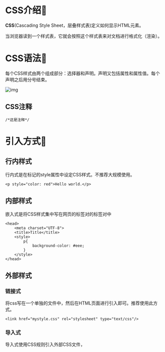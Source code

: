 # CSS介绍🎃

**CSS**(Cascading Style Sheet，层叠样式表)定义如何显示HTML元素。

当浏览器读到一个样式表，它就会按照这个样式表来对文档进行格式化（渲染）。

# CSS语法:jack_o_lantern:

每个CSS样式由两个组成部分：选择器和声明。声明又包括属性和属性值。每个声明之后用分号结束。

![img](https://images2017.cnblogs.com/blog/867021/201712/867021-20171215115756808-909989248.png)

## CSS注释

```
/*这是注释*/
```

# 引入方式:jack_o_lantern:

## 行内样式

行内式是在标记的style属性中设定CSS样式。不推荐大规模使用。

```
<p style="color: red">Hello world.</p>
```

## 内部样式

嵌入式是将CSS样式集中写在网页的<head></head>标签对的<style></style>标签对中

```
<head>
    <meta charset="UTF-8">
    <title>Title</title>
    <style>
        p{
            background-color: #eee;
        }
    </style>
</head>
```

## 外部样式

### 链接式

将css写在一个单独的文件中，然后在HTML页面进行引入即可。推荐使用此方式。

```
<link href="mystyle.css" rel="stylesheet" type="text/css"/>
```

### 导入式

导入式使用CSS规则引入外部CSS文件，<style>标记也是写在<head>标记中    

```
<style type="text/css">
 
          @import"mystyle.css";    #此处要注意.css文件的路径
 
</style>　
```

注意：

​	 导入式会在整个网页装载完后再装载CSS文件，因此这就导致了一个问题，如果网页比较大则会儿出现先显示无样式的页面，闪烁一下之后，再出现网页的样式。这是导入式固有的一个缺陷。使用链接式时与导入式不同的是它会以网页文件主体装载前装载CSS文件，因此显示出来的网页从一开始就是带样式的效果的，它不会象导入式那样先显示无样式的网页，然后再显示有样式的网页，这是链接式的优点。

# CSS选择器:jack_o_lantern:

## 基本选择器

![img](https://images2015.cnblogs.com/blog/877318/201705/877318-20170517132804978-1482408610.png)

注意：

​	样式类名不要用数字开头(有的浏览器不认识)。

​	标签中的class属性如果有多个，要用空格分隔。

## 组合选择器

### 后代选择器

```
/*li内部的a标签设置字体颜色*/
li a {
  color: green;
}
```

### 子元素选择器

```
/*选择所有父级是 <div> 元素的 <p> 元素*/
div>p {
  font-family: "Arial Black", arial-black, cursive;
}
```

### 毗邻选择器

```
/*选择所有紧接着<div>元素之后的<p>元素*/
div+p {
  margin: 5px;
}
```

### 兄弟选择器

```
/*i1后面所有的兄弟p标签*/
#i1~p {
  border: 2px solid royalblue;
}
```

关于标签嵌套：

​	一般，块级元素可以包含内联元素或某些块级元素，但内联元素不能包含块级元素，它只能包含其它内联元素。需要注意的是，p标签不能包含块级标签。

## 属性选择器

```
#常用属性选择器

/*用于选取带有指定属性的元素。*/
p[title] {
  color: red;
}
/*用于选取带有指定属性和值的元素。*/
p[title="213"] {
  color: green;
}
```

```
#不常用属性选择器

/*找到所有title属性以hello开头的元素*/
[title^="hello"] {
  color: red;
}

/*找到所有title属性以hello结尾的元素*/
[title$="hello"] {
  color: yellow;
}

/*找到所有title属性中包含（字符串包含）hello的元素*/
[title*="hello"] {
  color: red;
}

/*找到所有title属性(有多个值或值以空格分割)中有一个值为hello的元素：*/
[title~="hello"] {
  color: green;
}
```

## 伪类选择器

伪类指的是标签的不同状态

伪类选择器格式:  标签:伪类名称{ css代码; }

anchor伪类：专用于控制链接的显示效果

```
a标签 ==> 点过状态 没有点过的状态 鼠标悬浮状态 激活状态

a:link（没有接触过的链接）,用于定义了链接的常规状态。

a:hover（鼠标放在链接上的状态）,用于产生视觉效果。
        
a:visited（访问过的链接）,用于阅读文章，能清楚的判断已经访问过的链接。

a:active（在链接上按下鼠标时的状态）,用于表现鼠标按下时的链接状

/* 未访问的链接 */
a:link {color: #FF0000} 

 /* 已访问的链接 */
a:visited {color: #00FF00}

/* 鼠标移动到链接上 */
a:hover {color: #FF00FF} 

/* 选定的链接 */ 
a:active {color: #0000FF}

/*input输入框获取焦点时样式*/
input:focus {
  outline: none;
  background-color: #eee;
  }
```

## 伪元素选择器

### first-letter

常用的给首字母设置特殊样式

```
p:first-letter {
  font-size: 48px;
  color: red;
}
```

### before

```
/*在每个<p>元素之前插入内容*/
p:before {
  content:"*";
  color:red;
}
```

### after

```
/*在每个<p>元素之后插入内容*/
p:after {
  content:"[?]";
  color:blue;
} 
```

**before和after多用于清除浮动。**

## 分组和嵌套

### 分组

当多个元素的样式相同的时候，我们没有必要重复地为每个元素都设置样式，我们可以通过在多个选择器之间使用逗号分隔的分组选择器来统一设置元素样式。 

```
div, p {
  color: red;
}
```

上面代码为div标签和p标签统一设置字体为红色。

通常，我们会分两行来写，更清晰

```
div,
p {
  color: red;
}
```

###	嵌套

多种选择器可以混合起来使用，比如：.c1类内部所有p标签设置字体颜色为红色。

```
.c1 p {
  color: red;
}
```

# 选择器的优先级:jack_o_lantern:

## CSS继承

继承是CSS的一个主要特征，它是依赖于祖先-后代的关系的。继承是一种机制，它允许样式不仅可以应用于某个特定的元素，还可以应用于它的后代。例如一个body定义了的字体颜色值也会应用到段落的文本中。

```
body {
  color: red;
}

<p>hello world！</p>
```

这段文字都继承了由body {color:red;}样式定义的颜色。然而CSS继承性的权重是非常低的，是比普通元素的权重还要低的0。

我们只要给对应的标签设置字体颜色就可覆盖掉它继承的样式。由此可见：任何显示申明的规则都可以覆盖其继承样式。　

```
p {
  color: green;
}
```

此外，继承是CSS重要的一部分，我们甚至不用去考虑它为什么能够这样，但CSS继承也是有限制的。有一些属性不能被继承，如：border, margin, padding, background等。

```
div{
  border:1px solid #222
}

<div>hello 
	<p>world</p>
</div>
```

## CSS的优先级

所谓CSS优先级，即是指CSS样式在浏览器中被解析的先后顺序。

样式表中的特殊性描述了不同规则的相对权重，它的基本规则是：

![img](https://images2018.cnblogs.com/blog/867021/201803/867021-20180305155201408-1680872107.png)

按这些规则将数字符串逐位相加，就得到最终的权重，然后在比较取舍时按照从左到右的顺序逐位比较。

```
1、文内的样式优先级为1,0,0,0，所以始终高于外部定义。
   
2、有!important声明的规则高于一切。

3、如果!important声明冲突，则比较优先权。

4、如果优先权一样，则按照在源码中出现的顺序决定，后来者居上。

5、由继承而得到的样式没有specificity的计算，它低于一切其它规则(比如全局选择符*定义的规则)。
```

虽然通过添加 !important方式可以强制让样式生效，但并不推荐使用。因为如果过多的使用!important会使样式文件混乱不易维护。

# CSS属性操作:jack_o_lantern:

## 文本属性

### 文字字体

font-family可以把多个字体名称作为一个“回退”系统来保存。如果浏览器不支持第一个字体，则会尝试下一个。浏览器会使用它可识别的第一个值。

```
body {
  font-family: "Microsoft Yahei", "微软雅黑", "Arial", sans-serif
}
```

### 字体大小

```
p {
  font-size: 14px;
}
```

如果设置成inherit表示继承父元素的字体大小值。

### 字重

font-weight用来设置字体的字重（粗细）。

| 值       | 描述                              |
| ------- | ------------------------------- |
| normal  | 默认值，标准粗细                        |
| bold    | 粗体                              |
| bolder  | 更粗                              |
| lighter | 更细                              |
| 100~900 | 设置具体粗细，400等同于normal，而700等同于bold |
| inherit | 继承父元素字体的粗细值                     |

### 文本颜色

颜色属性被用来设置文字的颜色。

颜色是通过CSS最经常的指定：

- 十六进制值 - 如: **＃**FF0000
- 一个RGB值 - 如: RGB(255,0,0)
- 颜色的名称 - 如:  red

还有rgba(255,0,0,0.3)，第四个值为alpha, 指定了色彩的透明度/不透明度，它的范围为0.0到1.0之间。

### 文字装饰

text-decoration 属性用来给文字添加特殊效果。

| 值            | 描述                         |
| ------------ | -------------------------- |
| none         | 默认。定义标准的文本。                |
| underline    | 定义文本下的一条线。                 |
| overline     | 定义文本上的一条线。                 |
| line-through | 定义穿过文本下的一条线。               |
| inherit      | 继承父元素的text-decoration属性的值。 |

常用的为去掉a标签默认的自划线

```
a {
  text-decoration: none;
}
```

### 水平对齐方式

text-align 属性规定元素中的文本的水平对齐方式。

- left      把文本排列到左边。默认值：由浏览器决定。
- right    把文本排列到右边。
- center 把文本排列到中间。
- justify 实现两端对齐文本效果。

### 首行缩进

将段落的第一行缩进 32像素

```
p {
  text-indent: 32px;
}
```

### 文本其他属性

```

line-height: 200px;   文本行高 通俗的讲，文字高度加上文字上下的空白区域的高度 50%:基于字体大小的百分比

vertical-align:－4px  设置元素内容的垂直对齐方式 ,只对行内元素有效，对块级元素无效

font-style: oblique     斜体

letter-spacing: 10px;  字母间距

word-spacing: 20px;  单词间距

text-transform: capitalize/uppercase/lowercase ; 文本转换，用于所有字句变成大写或小写字母，或每个单词的首字母大写

```

## 背景属性

```
/*背景颜色*/
background-color: red;

/*背景图片*/
background-image: url('1.jpg');

/*
 背景重复
 repeat(默认):背景图片平铺排满整个网页
 repeat-x：背景图片只在水平方向上平铺
 repeat-y：背景图片只在垂直方向上平铺
 no-repeat：背景图片不平铺
*/
background-repeat: no-repeat; 

/*背景位置*/
background-position: right top（20px 20px）;
```

支持简写

```
background:#ffffff url('1.png') no-repeat right top;
```

使用背景图片的一个常见案例就是很多网站会把很多小图标放在一张图片上，然后根据位置去显示图片。减少频繁的图片请求。

```
<!DOCTYPE html>
<html lang="en">
<head>
    <meta charset="UTF-8">
    <meta name="viewport" content="width=device-width, initial-scale=1.0">
    <meta http-equiv="X-UA-Compatible" content="ie=edge">
    <title>滚动背景图</title>
    <style>
        * {
            margin: 0;
        }
        .box {
            width: 100%;
            height: 500px;
            background: url("https:图片地址自定义") no-repeat center center;
            background-attachment: fixed;
        }
        .d1 {
            height: 500px;
            background-color: tomato;
        }
        .d2 {
            height: 500px;
            background-color: steelblue;
        }
        .d3 {
            height: 500px;
            background-color: mediumorchid;
        }
    </style>
</head>
<body>
    <div class="d1"></div>
    <div class="box"></div>
    <div class="d2"></div>
    <div class="d3"></div>
</body>
</html>
```

## 边框属性

### 属性介绍

- border-width
- border-style (required)
- border-color

```
#i1 {
  border-width: 2px;
  border-style: solid;
  border-color: red;
}
```

通常使用简写方式

```
#i1 {
  border: 2px solid red;
}
```

### 边框样式

| 值      | 描述      |
| ------ | ------- |
| none   | 无边框。    |
| dotted | 点状虚线边框。 |
| dashed | 矩形虚线边框。 |
| solid  | 实线边框。   |

除了可以统一设置边框外还可以单独为某一个边框设置样式

```
#i1 {
  border-top-style:dotted;
  border-top-color: red;
  border-right-style:solid;
  border-bottom-style:dotted;
  border-left-style:none;
}
```

### border-radius

用这个属性能实现圆角边框的效果。

将border-radius设置为长或高的一半即可得到一个圆形。

```
#圆形头像

<!DOCTYPE HTML>
<html>
<head>
  <meta charset="UTF-8">
  <meta http-equiv="x-ua-compatible" content="IE=edge">
  <meta name="viewport" content="width=device-width, initial-scale=1">
  <title>圆形头像</title>
  <style>
    * {
      margin: 0;
      padding: 0;
      background-color: #eeeeee;
    }
    .header-img {
      width: 150px;
      height: 150px;
      border: 3px solid white;
      border-radius: 100%;
      overflow: hidden;
    }
    .header-img>img {
      max-width: 100%;
    }
  </style>
</head>
<body>

<div class="header-img">
  <img src="https:头像地址" alt="">
</div>

</body>
</html>
```



## display属性

用于控制HTML元素的显示效果。

| 值                      | 意义                                       |
| ---------------------- | ---------------------------------------- |
| display:"none"         | HTML文档中元素存在，但是在浏览器中不显示。一般用于配合JavaScript代码使用。 |
| display:"block"        | 内联标签设置为块级标签，默认占满整个页面宽度，如果设置了指定宽度，则会用margin填充剩下的部分。一个内联元素设置为display:block是不允许有它内部的嵌套块元素。 |
| display:"inline"       | 按行内元素显示，此时再设置元素的width、height、margin-top、margin-bottom和float属性都不会有什么影响。 |
| display:"inline-block" | 使元素同时具有行内元素和块级元素的特点。                     |

**display:"none"与visibility:hidden的区别**

visibility:hidden: 可以隐藏某个元素，但隐藏的元素仍需占用与未隐藏之前一样的空间。也就是说，该元素虽然被隐藏了，但仍然会影响布局。

display:none: 可以隐藏某个元素，且隐藏的元素不会占用任何空间。也就是说，该元素不但被隐藏了，而且该元素原本占用的空间也会从页面布局中消失。

**display:inline-block**可做列表布局，其中的类似于图片间的间隙小bug可以通过如下设置解决

```
#outer{
	border: 3px dashed;
	word-spacing: -5px;
        }
```

# CSS盒子模型:jack_o_lantern:

- **margin**:            用于控制元素与元素之间的距离；margin的最基本用途就是控制元素周围空间的间隔，从视觉角度上达到相互隔开的目的。
- **padding**:           用于控制内容与边框之间的距离；   
- **Border**(边框):     围绕在内边距和内容外的边框。
- **Content**(内容):   盒子的内容，显示文本和图像。

![img](https://images2018.cnblogs.com/blog/867021/201803/867021-20180305155247808-885981996.png)

## margin外边距

```
.margin-test {
  margin-top:5px;
  margin-right:10px;
  margin-bottom:15px;
  margin-left:20px;
}
```

推荐使用简写

```
.margin-test {
  margin: 5px 10px 15px 20px;
}
```

顺序：上右下左

常见居中

```
.mycenter {
  margin: 0 auto;
}
```

## padding内填充

```
.padding-test {
  padding-top: 5px;
  padding-right: 10px;
  padding-bottom: 15px;
  padding-left: 20px;
}
```

推荐使用简写

```
.padding-test {
  padding: 5px 10px 15px 20px;
}
```

顺序：上右下左

补充padding的常用简写方式：

- 提供一个，用于四边；
- 提供两个，第一个用于上－下，第二个用于左－右；
- 如果提供三个，第一个用于上，第二个用于左－右，第三个用于下；
- 提供四个参数值，将按上－右－下－左的顺序作用于四边

**body的外边距**

边框在默认情况下会定位于浏览器窗口的左上角，但是并没有紧贴着浏览器的窗口的边框，这是因为body本身也是一个盒子（外层还有html），在默认情况下，   body距离html会有若干像素的margin，具体数值因各个浏览器不尽相同，所以body中的盒子不会紧贴浏览器窗口的边框了

```
body{
    border: 1px solid;
    background-color: cadetblue;
}
```

解决方法如下

```
body{
    margin: 0;
}
```

**margin collapse（边界塌陷或者说边界重叠）**

1、兄弟div：
上面div的margin-bottom和下面div的margin-top会塌陷，也就是会取上下两者margin里最大值作为显示值

2、父子div：
if 父级div中没有border，padding，inlinecontent，子级div的margin会一直向上找，直到找到某个标签包括border，padding，inline content中的其中一个，然后按此div 进行margin

```
<!DOCTYPE html>
<html lang="en" style="padding: 0px">
<head>
    <meta charset="UTF-8">
    <title>Title</title>
    <style>

        body{
            margin: 0px;
        }

        .div1{
            background-color: rebeccapurple;
            width: 300px;
            height: 300px;
            overflow: hidden;

        }
        .div2{
            background-color: green;
            width: 100px;
            height: 100px;
            margin-bottom: 40px;
            margin-top: 20px;
        }
        .div3{
            background-color:teal;
            width: 100px;
            height: 100px;
            margin-top: 20px;
        }
    </style>
</head>
<body>
<div style="background-color: bisque;width: 300px;height: 300px"></div>

<div class="div1">

   <div class="div2"></div>
   <div class="div3"></div>
</div>

</body>

</html>
```

 解决方法

```
overflow: hidden;
```

# float属性:jack_o_lantern:

在 CSS 中，任何元素都可以浮动。

浮动元素会生成一个块级框，而不论它本身是何种元素。

关于浮动的两个特点：

- 浮动的框可以向左或向右移动，直到它的外边缘碰到包含框或另一个浮动框的边框为止。
- 由于浮动框不在文档的普通流中，所以文档的普通流中的块框表现得就像浮动框不存在一样。

## 三种取值

left：向左浮动

right：向右浮动

none：默认值，不浮动

## 基本浮动规则

先了解一下block元素和inline元素在文档流中的排列方式。

　　block元素通常被现实为独立的一块，独占一行，多个block元素会各自新起一行，默认block元素宽度自动填满其父元素宽度。block元素可以设置width、height、margin、padding属性；

　　inline元素不会独占一行，多个相邻的行内元素会排列在同一行里，直到一行排列不下，才会新换一行，其宽度随元素的内容而变化。inline元素设置width、height属性无效

- 常见的块级元素有 div、form、table、p、pre、h1～h5、dl、ol、ul 等。
- 常见的内联元素有span、a、strong、em、label、input、select、textarea、img、br等

**所谓的文档流**，指的是元素排版布局过程中，元素会自动从左往右，从上往下的流式排列。

**脱离文档流**，也就是将元素从普通的布局排版中拿走，其他盒子在定位的时候，**会当做脱离文档流的元素不存在而进行定位**。

​      假如某个div元素A是浮动的，如果A元素上一个元素也是浮动的，那么A元素会跟随在上一个元素的后边(如果一行放不下这两个元素，那么A元素会被挤到下一行)；如果A元素上一个元素是标准流中的元素，那么A的相对垂直位置不会改变，也就是说A的顶部总是和上一个元素的底部对齐。此外，浮动的框之后的block元素元素会认为这个框不存在，但其中的文本依然会为这个元素让出位置。 浮动的框之后的inline元素，会为这个框空出位置，然后按顺序排列。

```
<!DOCTYPE html>
<html lang="en">
<head>
    <meta charset="UTF-8">
    <title>Title</title>
    <style>
        *{
            margin: 0;
        }

        .r1{
            width: 300px;
            height: 100px;
            background-color: #7A77C8;
            float: left;
        }
        .r2{
            width: 200px;
            height: 200px;
            background-color: wheat;
            /*float: left;*/

        }
        .r3{
            width: 100px;
            height: 200px;
            background-color: darkgreen;
            float: left;
        }
    </style>
</head>
<body>

<div class="r1"></div>
<div class="r2"></div>
<div class="r3"></div>


</body>
</html>
```

## 非完全脱离文档流

左右结构div盒子重叠现象，一般是由于相邻两个DIV一个使用浮动一个没有使用浮动。一个使用浮动一个没有导致DIV不是在同个“平面”上，但内容不会造成覆盖现象，只有DIV形成覆盖现象。

```
<!DOCTYPE html>
<html lang="en">
<head>
    <meta charset="UTF-8">
    <title>Title</title>
    <style>
        *{
            margin: 0;
        }

        .r1{
            width: 100px;
            height: 100px;
            background-color: #7A77C8;
            float: left;
        }
        .r2{
            width: 200px;
            height: 200px;
            background-color: wheat;

        }
    </style>
</head>
<body>

<div class="r1"></div>
<div class="r2">region2</div>


</body>
</html>
```

解决方法：要么都不使用浮动；要么都使用float浮动；要么对没有使用float浮动的DIV设置margin样式。

## 父级坍塌现象

```
<!DOCTYPE html>
<html lang="en">
<head>
    <meta charset="UTF-8">
    <title>Title</title>
<style type="text/css">
         * {
             margin:0;padding:0;
         }
        .container{
            border:1px solid red;width:300px;
        }
        #box1{
            background-color:green;float:left;width:100px;height:100px;
        }
        #box2{
            background-color:deeppink; float:right;width:100px;height:100px; 
        }
         #box3{
             background-color:pink;height:40px;
         }
</style>
</head>
<body>

        <div class="container">
                <div id="box1">box1 向左浮动</div>
                <div id="box2">box2 向右浮动</div>
        </div>
        <div id="box3">box3</div>
</body>
</body>
</html>
```

如上：.container和box3的布局是上下结构，上图发现box3跑到了上面，与.container产生了重叠，但文本内容没有发生覆盖，只有div发生覆盖现象。这个原因是因为第一个大盒子里的子元素使用了浮动，脱离了文档流，导致.container没有被撑开。box3认为.container没有高度（未被撑开），因此跑上去了。

解决方法：

**1、固定高度**

给.container设置固定高度，一般情况下文字内容不确定多少就不能设置固定高度，所以一般不能设置“.container”高度(当然能确定内容多高，这种情况下“.container是可以设置一个高度即可解决覆盖问题。

或者给.container加一个固定高度的子div

```
<div class="container">
                <div id="box1">box1 向左浮动</div>
                <div id="box2">box2 向右浮动</div>
                <div id="empty" style="height: 100px"></div>
</div>
<div id="box3">box3</div>
```

但是这样限定固定高度会使页面操作不灵活，不推荐！

**2、清除浮动(推荐)**

clear属性规定元素的哪一侧不允许其他浮动元素。

| 值       | 描述                    |
| ------- | --------------------- |
| left    | 在左侧不允许浮动元素。           |
| right   | 在右侧不允许浮动元素。           |
| both    | 在左右两侧均不允许浮动元素。        |
| none    | 默认值。允许浮动元素出现在两侧。      |
| inherit | 规定应该从父元素继承 clear 属性的值 |

但是需要注意的是：clear属性只会对**自身**起作用，而不会影响其他元素。

```
<!DOCTYPE html>
<html lang="en">
<head>
    <meta charset="UTF-8">
    <title>Title</title>
    <style>
        *{
            margin: 0;
        }

        .r1{
            width: 300px;
            height: 100px;
            background-color: #7A77C8;
            float: left;
        }
        .r2{
            width: 200px;
            height: 200px;
            background-color: wheat;
            float: left;
            clear: left;

        }
        .r3{
            width: 100px;
            height: 200px;
            background-color: darkgreen;
            float: left;
        }
    </style>
</head>
<body>

<div class="r1"></div>
<div class="r2"></div>
<div class="r3"></div>

</body>
</html>
```

把握住两点：1、元素是从上到下、从左到右依次加载的。

​                 2、clear: left;对自身起作用，一旦左边有浮动元素，即切换到下一行来保证左边元素不是浮动的，依据这一点解决父级塌陷问题。

解决父级塌陷

```
.clearfix:after {             <----在类名为“clearfix”的元素内最后面加入内容；
    content: ".";                 <----内容为“.”就是一个英文的句号而已。也可以不写。
    display: block;               <----加入的这个元素转换为块级元素。
    clear: both;                  <----清除左右两边浮动。
    visibility: hidden;           <----可见度设为隐藏。注意它和display:none;是有区别的。
                                       visibility:hidden;仍然占据空间，只是看不到而已；
    line-height: 0;               <----行高为0；
    height: 0;                    <----高度为0；
    font-size:0;                  <----字体大小为0；
    }
    
    .clearfix { *zoom:1;}         <----这是针对于IE6的，因为IE6不支持:after伪类，这个神
                                       奇的zoom:1让IE6的元素可以清除浮动来包裹内部元素。


整段代码就相当于在浮动元素后面跟了个宽高为0的空div，然后设定它clear:both来达到清除浮动的效果。
之所以用它，是因为，你不必在html文件中写入大量无意义的空标签，又能清除浮动。
<div class="head clearfix"></div>
```

简写

```
.clearfix:after {
  content: "";
  display: block;
  clear: both;
}
```

**3、overflow:hidden**

overflow：hidden的含义是超出的部分要裁切隐藏，float的元素虽然不在普通流中，但是他是浮动在普通流之上的，可以把普通流元素+浮动元素想象成一个立方体。如果没有明确设定包含容器高度的情况下，它要计算内容的全部高度才能确定在什么位置hidden，这样浮动元素的高度就要被计算进去。这样包含容器就会被撑开，清除浮动。

# overflow溢出属性:jack_o_lantern:

| 值       | 描述                           |
| ------- | ---------------------------- |
| visible | 默认值。内容不会被修剪，会呈现在元素框之外。       |
| hidden  | 内容会被修剪，并且其余内容是不可见的。          |
| scroll  | 内容会被修剪，但是浏览器会显示滚动条以便查看其余的内容。 |
| auto    | 如果内容被修剪，则浏览器会显示滚动条以便查看其余的内容。 |
| inherit | 规定应该从父元素继承 overflow 属性的值。    |

- overflow（水平和垂直均设置）
- overflow-x（设置水平方向）
- overflow-y（设置垂直方向）

 # position(定位):jack_o_lantern:

## static

static 默认值，无定位，不能当作绝对定位的参照物，并且设置标签对象的left、top等值是不起作用的的。

## relative（相对定位）

定义：相对定位是相对于该元素在文档流中的原始位置，即以自己原始位置为参照物。有趣的是，即使设定了元素的相对定位以及偏移值，元素还占有着原来的位置，即占据文档流空间**。**对象遵循正常文档流，但将依据top，right，bottom，left等属性在正常文档流中偏移位置。而其层叠通过z-index属性定义。

注意：position：relative的一个主要用法：方便绝对定位元素找到参照物。

## absolute（绝对定位）

定义：设置为绝对定位的元素框从文档流完全删除，并相对于最近的已定位祖先元素定位，如果元素没有已定位的祖先元素，那么它的位置相对于最初的包含块（即body元素）。元素原先在正常文档流中所占的空间会关闭，就好像该元素原来不存在一样。元素定位后生成一个块级框，而不论原来它在正常流中生成何种类型的框。

重点：如果父级设置了position属性，例如position:relative;，那么子元素就会以父级的左上角为原始点进行定位。这样能很好的解决自适应网站的标签偏离问题，即父级为自适应的，那我子元素就设置position:absolute;父元素设置position:relative;，然后Top、Right、Bottom、Left用百分比宽度表示。

另外，对象脱离正常文档流，使用top，right，bottom，left等属性进行绝对定位。而其层叠通过z-index属性定义。

## fixed（固定）

 fixed：对象脱离正常文档流，使用top，right，bottom，left等属性以窗口为参考点进行定位，当出现滚动条时，对象不会随着滚动。而其层叠通过z-index属性 定义。 注意点： 一个元素若设置了 position:absolute | fixed; 则该元素就不能设置float。这 是一个常识性的知识点，因为这是两个不同的流，一个是浮动流，另一个是“定位流”。但是 relative 却可以。因为它原本所占的空间仍然占据文档流。

​       在理论上，被设置为fixed的元素会被定位于浏览器窗口的一个指定坐标，不论窗口是否滚动，它都会固定在这个位置。

```
#返回顶部

<!DOCTYPE html>
<html lang="en">
<head>
    <meta charset="UTF-8">
    <title>Title</title>
    <style>
        *{
            margin: 0;
        }
        .back{
            background-color: wheat;
            width: 100%;
            height: 1200px;
        }
        span{
            display: inline-block;
            width: 80px;
            height: 50px;
            position: fixed;
            bottom: 20px;
            right: 20px;
            background-color: rebeccapurple;
            color: white;
            text-align: center;
            line-height: 50px;

        }
    </style>
</head>
<body>


<div class="back">
    <span>返回顶部</span>
</div>
</body>
</html>
```

# z-index:jack_o_lantern:

```
#i2 {
  z-index: 999;
}
```

设置对象的层叠顺序，数值大的会覆盖在数值小的标签之上。z-index 仅能在定位元素上奏效。

```
#自定义模态框

<!DOCTYPE html>
<html lang="en">
<head>
  <meta charset="UTF-8">
  <meta http-equiv="x-ua-compatible" content="IE=edge">
  <meta name="viewport" content="width=device-width, initial-scale=1">
  <title>自定义模态框</title>
  <style>
    .cover {
      background-color: rgba(0,0,0,0.65);
      position: fixed;
      top: 0;
      right: 0;
      bottom: 0;
      left: 0;
      z-index: 998;
    }

    .modal {
      background-color: white;
      position: fixed;
      width: 600px;
      height: 400px;
      left: 50%;
      top: 50%;
      margin: -200px 0 0 -300px;
      z-index: 1000;
    }
  </style>
</head>
<body>

<div class="cover"></div>
<div class="modal"></div>
</body>
</html>
```

# opacity:jack_o_lantern:

用来定义透明效果。取值范围是0~1，0是完全透明，1是完全不透明。

# Other:jack_o_lantern:

## 默认的高度和宽度问题

### 父子都是块级元素

```
<!DOCTYPE html>
<html>
<head>
    <title>fortest</title>
    <style>
        div.parent{
            width: 500px;
            height: 300px;
            background: #ccc;
        }
        div.son{
            width: 100%;
            height: 200px;
            background: green;
        }
    </style>
</head>
<body>
    <div class="parent">
        <div class="son"></div>
    </div>
</body>
</html>
```

这时，子元素设置为了父元素width的100%，那么子元素的宽度也是500px；但是如果我们把子元素的width去掉之后，就会发现子元素还是等于父元素的width。**也就是说，对于块级元素，子元素的宽度默认为父元素的100%。**

**当我们给子元素添加padding和margin时，可以发现宽度width是父元素的宽度减去子元素的margin值和padding值。**

**毫无疑问，如果去掉子元素的height，就会发先子元素的高度为0，故height是不会为100%的，**一般我们都是通过添加内容（子元素）将父元素撑起来。

### 父：块级元素  子：内联元素

如果内联元素是不可替换元素（除img，input以外的一般元素），元素是没有办法设置宽度的，也就谈不上100%的问题了。 即内联元素必须依靠其内部的内容才能撑开。

如果内联元素是可替换元素（img，input，本身可以设置长和宽），**不管怎么设置父元素的宽度和高度，而不设置img的宽和高时，img总是表现为其原始的宽和高。**

```
<!DOCTYPE html>
<html>
<head>
    <title>...</title>
    <style>
        div.parent{
            width: 500px;
            height: 300px;
            background: #ccc;
        }
        img{
            height: 100px;
            background: green;
        }
    </style>
</head>
<body>
    <div class="parent">
        <img class="son" src="s1.jpg"></img>
    </div>
</body>
</html>
```

由此我们可以发现，虽然没有设置宽度，但是表现在浏览器上为160px，它并没有继承父元素的100%得到500px，而是根据既定的高度来等比例缩小宽度。  同样， 如果只设置width，那么height也会等比例改变。   如果我们把img的width设置为100%，就可以发现其宽度这时就和父元素的宽度一致了。而我们一般的做法时，首先确定img的父元素的宽度和高度，然后再将img的宽度和高度设置位100%，这样，图片就能铺满父元素了。